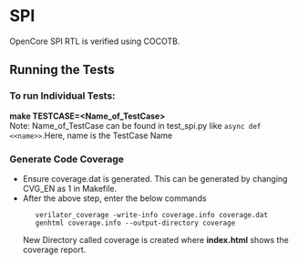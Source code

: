 # SPI
OpenCore SPI RTL is verified using COCOTB.
## Running the Tests
### To run Individual Tests:
  **make TESTCASE=<Name_of_TestCase>**  
 Note: Name_of_TestCase can be found in test_spi.py like `async def <<name>>`.Here, name is the TestCase Name

 ### Generate Code Coverage 
  - Ensure coverage.dat is generated. This can be generated by changing CVG_EN as 1 in Makefile.  
  - After the above step, enter the below commands
    ```
       verilator_coverage -write-info coverage.info coverage.dat
       genhtml coverage.info --output-directory coverage
    ```
    New Directory called coverage is created where **index.html** shows the coverage report.
